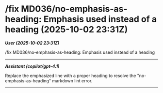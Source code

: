 <!-- Generated by SpecStory -->

<!-- vscode Session 6d1b155e-ae4c-4db7-822b-2bfdaca0efad (2025-10-02 23:31Z) -->

# /fix MD036/no-emphasis-as-heading: Emphasis used instead of a heading (2025-10-02 23:31Z)

_**User (2025-10-02 23:31Z)**_

/fix MD036/no-emphasis-as-heading: Emphasis used instead of a heading

---

_**Assistant (copilot/gpt-4.1)**_

Replace the emphasized line with a proper heading to resolve the "no-emphasis-as-heading" markdown lint error.



---

